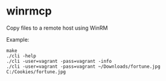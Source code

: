 winrmcp
=======

Copy files to a remote host using WinRM

Example:

    make
    ./cli -help
    ./cli -user=vagrant -pass=vagrant -info
    ./cli -user=vagrant -pass=vagrant ~/Downloads/fortune.jpg C:/Cookies/fortune.jpg
